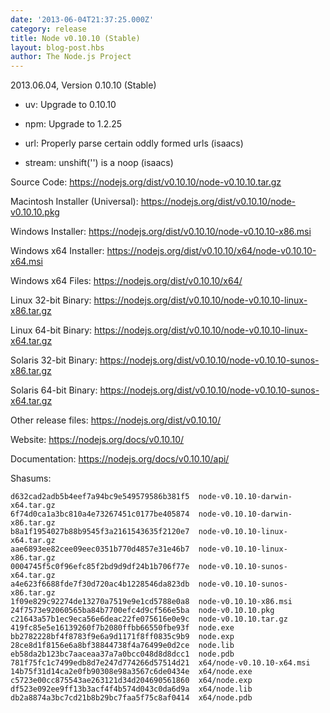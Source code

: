 ```yaml
---
date: '2013-06-04T21:37:25.000Z'
category: release
title: Node v0.10.10 (Stable)
layout: blog-post.hbs
author: The Node.js Project
---
```


2013.06.04, Version 0.10.10 (Stable)

- uv: Upgrade to 0.10.10

- npm: Upgrade to 1.2.25

- url: Properly parse certain oddly formed urls (isaacs)

- stream: unshift('') is a noop (isaacs)

Source Code: https://nodejs.org/dist/v0.10.10/node-v0.10.10.tar.gz

Macintosh Installer (Universal): https://nodejs.org/dist/v0.10.10/node-v0.10.10.pkg

Windows Installer: https://nodejs.org/dist/v0.10.10/node-v0.10.10-x86.msi

Windows x64 Installer: https://nodejs.org/dist/v0.10.10/x64/node-v0.10.10-x64.msi

Windows x64 Files: https://nodejs.org/dist/v0.10.10/x64/

Linux 32-bit Binary: https://nodejs.org/dist/v0.10.10/node-v0.10.10-linux-x86.tar.gz

Linux 64-bit Binary: https://nodejs.org/dist/v0.10.10/node-v0.10.10-linux-x64.tar.gz

Solaris 32-bit Binary: https://nodejs.org/dist/v0.10.10/node-v0.10.10-sunos-x86.tar.gz

Solaris 64-bit Binary: https://nodejs.org/dist/v0.10.10/node-v0.10.10-sunos-x64.tar.gz

Other release files: https://nodejs.org/dist/v0.10.10/

Website: https://nodejs.org/docs/v0.10.10/

Documentation: https://nodejs.org/docs/v0.10.10/api/

Shasums:

```
d632cad2adb5b4eef7a94bc9e549579586b381f5  node-v0.10.10-darwin-x64.tar.gz
6f74d0ca1a3bc810a4e73267451c0177be405874  node-v0.10.10-darwin-x86.tar.gz
b8a1f1954027b88b9545f3a2161543635f2120e7  node-v0.10.10-linux-x64.tar.gz
aae6893ee82cee09eec0351b770d4857e31e46b7  node-v0.10.10-linux-x86.tar.gz
0004745f5c0f96efc85f2bd9d9df24b1b706f77e  node-v0.10.10-sunos-x64.tar.gz
a4e623f6688fde7f30d720ac4b1228546da823db  node-v0.10.10-sunos-x86.tar.gz
1f09e829c92274de13270a7519e9e1cd5788e0a8  node-v0.10.10-x86.msi
24f7573e92060565ba84b7700efc4d9cf566e5ba  node-v0.10.10.pkg
c21643a57b1ec9eca56e6deac22fe075616e0e9c  node-v0.10.10.tar.gz
419fc85e5e16139260f7b2080ffbb66550fbe93f  node.exe
bb2782228bf4f8783f9e6a9d1171f8ff0835c9b9  node.exp
28ce8d1f8156e6a8bf38844738f4a76499e0d2ce  node.lib
eb58da2b123bc7aaceaa37a7a0bcc048d8d8dcc1  node.pdb
781f75fc1c7499edb8d7e247d774266d57514d21  x64/node-v0.10.10-x64.msi
14b75f31d14ca2e0fb90308e98a3567c6de0434e  x64/node.exe
c5723e00cc875543ae263121d34d204690561860  x64/node.exp
df523e092ee9ff13b3acf4f4b574d043c0da6d9a  x64/node.lib
db2a8874a3bc7cd21b8b29bc7faa5f75c8af0414  x64/node.pdb
```

